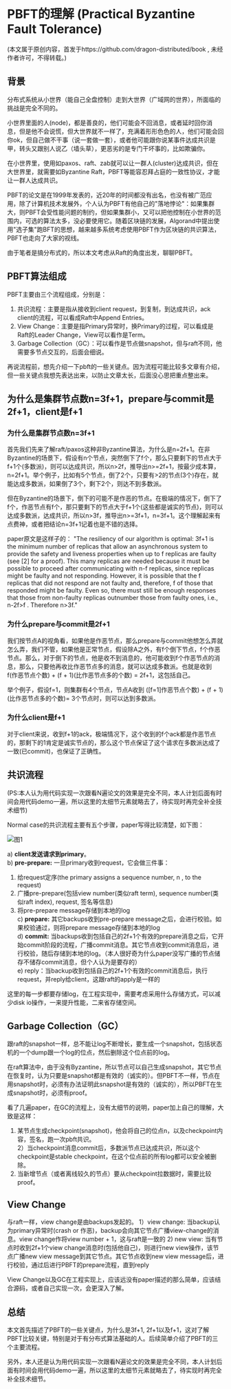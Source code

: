 # PBFT的理解 (Practical Byzantine Fault Tolerance)
(本文属于原创内容，首发于https://github.com/dragon-distributed/book , 未经作者许可，不得转载。)  

## 背景

分布式系统从小世界（能自己全盘控制）走到大世界（广域网的世界），所面临的挑战是完全不同的。  

小世界里面的人(node)，都是善良的，他们可能会不回消息，或者延时回你消息，但是他不会说慌，但大世界就不一样了，充满着形形色色的人，他们可能会回你ok，但自己做不干事（说一套做一套），或者他可能跟你说某事件达成共识是甲，转头又跟别人说乙（墙头草），更恶劣的是专门干坏事的，比如欺骗你。  

在小世界里，使用如paxos、raft、zab就可以让一群人(cluster)达成共识，但在大世界里，就需要如Byzantine Raft，PBFT等能容忍拜占庭的一致性协议，才能让一群人达成共识。

PBFT的论文是在1999年发表的，近20年的时间都没有出名，也没有被广范应用，除了计算机技术发展外，个人认为PBFT有他自己的"落地悖论"：如果集群大，则PBFT会受性能问题的制约，但如果集群小，又可以把他控制在小世界的范围内，可选的算法太多，没必要使用它。随着区块链的发展，Algorand中提出使用"选子集"跑BFT的思想，越来越多系统考虑使用PBFT作为区块链的共识算法，PBFT也走向了大家的视线。

由于笔者是搞分布式的，所以本文考虑从Raft的角度出发，聊聊PBFT。

## PBFT算法组成

PBFT主要由三个流程组成，分别是：

1) 共识流程：主要是指从接收到client request，到复制，到达成共识，ack client的流程，可以看成Raft中Append Entries。
2) View Change：主要是指Primary异常时，换Primary的过程，可以看成是Raft的Leader Change，View可以看作是Term。
3) Garbage Collection（GC）：可以看作是节点做snapshot，但与raft不同，他需要多节点交互的，后面会细说。

再说流程前，想先介绍一下pbft的一些关键点。因为流程可能比较多文章有介绍，但一些关键点我想先表达出来，以防止文章太长，后面没心思把重点整出来。

## 为什么是集群节点数n=3f+1，prepare与commit是2f+1，client是f+1

### 为什么是集群节点数n=3f+1

首先我们先来了解raft/paxos这种非Byzantine算法，为什么是n=2f+1。在非Byzantine的场景下，假设有n个节点，突然倒下了f个，那么只要剩下的节点大于f+1个(多数派)，则可以达成共识，所以n>2f，推导出n>=2f+1，按最少成本算，n=2f+1。举个例子，比如有5个节点，倒了2个，只要有>2的节点(3个)存在，就能达成多数派，如果倒了3个，剩下2个，则达不到多数派。  

但在Byzantine的场景下，倒下的可能不是作恶的节点。在极端的情况下，倒下了f个，作恶节点有f个，那只要剩下的节点大于f+1个(这些都是诚实的节点)，则可以达成多数派，达成共识，所以n>3f，推导出n>=3f+1，n=3f+1。这个理解起来有点费神，或者把结论n=3f+1记着也是不错的选择。

paper原文是这样子的：
"The resiliency of our algorithm is optimal: 3f+1 is the minimum number of replicas that allow an asynchronous system to provide the safety and liveness properties when up to f replicas are faulty (see [2] for a proof). This many replicas are needed because it must be possible to proceed after communicating with n-f replicas, since
replicas might be faulty and not responding. However, it is possible that the f replicas that did not respond are not faulty and, therefore, f of those that responded might be faulty. Even so, there must still be enough responses that those from non-faulty replicas outnumber those from faulty ones, i.e., n-2f>f . Therefore n>3f."

### 为什么prepare与commit是2f+1

我们按节点A的视角看，如果他是作恶节点，那么prepare与commit他想怎么弄就怎么弄，我们不管，如果他是正常节点，假设除A之外，有f个倒下节点，f个作恶节点。那么，对于倒下的节点，他是收不到消息的，他可能收到f个作恶节点的消息，那么，只要他再收比作恶节点多的消息，就可以达成多数派。也就是收到 f(作恶节点个数) + (f + 1)(比作恶节点多的个数) = 2f+1，这包括自己。

举个例子，假设f=1，则集群有4个节点，节点A收到 ([f=1]作恶节点个数) + (f + 1) (比作恶节点多的个数)= 3个节点时，则可以达到多数派。

### 为什么client是f+1

对于client来说，收到f+1的ack，极端情况下，这个收到的f个ack都是作恶节点的，那剩下的1肯定是诚实节点的，那么这个节点保证了这个请求在多数派达成了一致(已commit)，也保证了正确性。

## 共识流程

(PS:本人认为用代码实现一次跟看N遍论文的效果是完全不同，本人计划后面有时间会用代码demo一遍，所以这里的太细节元素就略去了，待实现时再完全补全技术细节)

Normal case的共识流程主要有五个步骤，paper写得比较清楚，如下图：

![图1](https://longdandan-1256672193.cos.ap-guangzhou.myqcloud.com/article/blockchain/5.pbftprocess.jpg)

a) **client发送请求到primary**。  
b) **pre-prepare:** 一旦primary收到request，它会做三件事：  
   1) 给request定序(the primary assigns a sequence number, n , to the request)  
   2) 广播pre-prepare(包括view number(类似raft term), sequence number(类似raft index), request, 签名等信息)  
   3) 将pre-prepare message存储到本地的log  
c) **prepare:** 其它backups收到pre-prepare message之后，会进行校验。如果校验通过，则将prepare message存储到本地的log  
d) **commit:** 当backups收到包括自己的2f+1个有效的prepare消息之后，它开始commit阶段的流程，广播commit消息。其它节点收到commit消息后，进行校验，随后存储到本地的log。（本人很好奇为什么paper没写广播的节点储存不储存commit消息，但个人认为是要存的）  
e) reply：当backup收到包括自己的2f+1个有效的commit消息后，执行request，并reply给client，这跟raft的apply是一样的   

这里的每一步都要存储log，在工程实现中，需要考虑采用什么存储方式，可以减少disk io操作，一来提升性能，二来省存储空间。

## Garbage Collection（GC）

跟raft的snapshot一样，总不能让log不断增长，要生成一个snapshot，包括状态机的一个dump跟一个log的位点，然后删除这个位点前的log。  

在raft算法中，由于没有Byzantine，所以节点可以自己生成snapshot，其它节点在恢复时，认为只要是snapshot都是有效的（诚实的）。但PBFT不一样，节点在用snapshot时，必须有办法证明此snapshot是有效的（诚实的），所以PBFT在生成snapshot时，必须有proof。  

看了几遍paper，在GC的流程上，没有太细节的说明，paper加上自己的理解，大致是这样：
1) 某节点生成checkpoint(snapshot)，他会将自己的位点n，以及checkpoint内容，签名，跑一次pbft共识。  
2）当checkpoint消息commit后，多数派节点已达成共识，所以这个checkpoint是stable checkpoint，在这个位点前的所有log都可以安全被删除。
3) 当新增节点（或者离线较久的节点）要从checkpoint拉数据时，需要比较proof。


## View Change

与raft一样，view change是由backups发起的。
1）view change: 当backup认为primary异常时(crash or 作恶)，backup会向其它节点广播view-change的消息。view change作将view number + 1，这与raft是一致的
2) new view: 当有节点时收到2f+1个view change消息时(包括他自己)，则进行new view操作，该节点广播new view message到其它节点。其它节点收到new view message后，进行校验，通过后进行PBFT的prepare流程，直到reply

View Change以及GC在工程实现上，应该远没有paper描述的那么简单，应该结合源码，或者自己实现一次，会更深入了解。

## 总结

本文首先描述了PBFT的一些关键点，为什么是3f+1, 2f+1以及f+1，这对了解PBFT比较关键，特别是对于有分布式算法基础的人。后续简单介绍了PBFT的三个主要流程。  

另外，本人还是认为用代码实现一次跟看N遍论文的效果是完全不同，本人计划后面有时间会用代码demo一遍，所以这里的太细节元素就略去了，待实现时再完全补全技术细节。  












